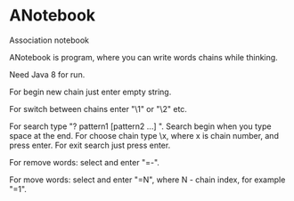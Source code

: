# ANotebook
Association notebook


ANotebook is program, where you can write words chains while thinking.

Need Java 8 for run.

For begin new chain just enter empty string.

For switch between chains enter "\1" or "\2" etc.

For search type "? pattern1 [pattern2 ...] ". Search begin when you type space at the end. For choose chain type \x, where x is chain number, and press enter. For exit search just press enter.

For remove words: select and enter "=-".

For move words: select and enter "=N", where N - chain index, for example "=1".

